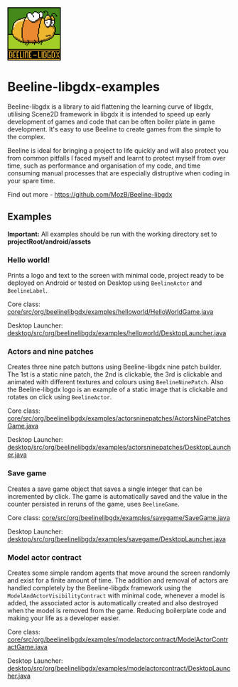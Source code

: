 <img src="https://github.com/MozB/Beeline-libgdx-examples/blob/master/beeline-in/img/logo.png" width="120" height="120">

# Beeline-libgdx-examples

Beeline-libgdx is a library to aid flattening the learning curve of  libgdx, utilising Scene2D framework in libgdx it is intended to speed up early development of games and code that can be often boiler plate in  game development.  It's easy to use Beeline to create games from the  simple to the complex.  

Beeline is ideal for bringing a project to life quickly and will also protect you from common pitfalls I faced myself  and learnt to protect myself from over time, such as performance and organisation of my code, and time consuming manual processes that are especially distruptive when coding in your spare time.

Find out more - https://github.com/MozB/Beeline-libgdx

## Examples
**Important:** All examples should be run with the working directory set to **projectRoot/android/assets**
### Hello world! ###
Prints a logo and text to the screen with minimal code, project ready to be deployed on Android or tested on Desktop using `BeelineActor` and `BeelineLabel`.

Core class: [core/src/org/beelinelibgdx/examples/helloworld/HelloWorldGame.java](core/src/org/beelinelibgdx/examples/helloworld/HelloWorldGame.java)

Desktop Launcher: [desktop/src/org/beelinelibgdx/examples/helloworld/DesktopLauncher.java](desktop/src/org/beelinelibgdx/examples/helloworld/DesktopLauncher.java)
### Actors and nine patches ###
Creates three nine patch buttons using Beeline-libgdx nine patch builder. The 1st is a static nine patch, the 2nd is clickable, the 3rd is clickable and animated with different textures and colours using `BeelineNinePatch`. Also the Beeline-libgdx logo is an example of a static image that is clickable and rotates on click using `BeelineActor`.

Core class: [core/src/org/beelinelibgdx/examples/actorsninepatches/ActorsNinePatchesGame.java](core/src/org/beelinelibgdx/examples/actorsninepatches/ActorsNinePatchesGame.java)

Desktop Launcher: [desktop/src/org/beelinelibgdx/examples/actorsninepatches/DesktopLauncher.java](desktop/src/org/beelinelibgdx/examples/actorsninepatches/DesktopLauncher.java)
### Save game ###
Creates a save game object that saves a single integer that can be incremented by click. The game is automatically saved and the value in the counter persisted in reruns of the game, uses `BeelineGame`.

Core class: [core/src/org/beelinelibgdx/examples/savegame/SaveGame.java](core/src/org/beelinelibgdx/examples/savegame/SaveGame.java)

Desktop Launcher: [desktop/src/org/beelinelibgdx/examples/savegame/DesktopLauncher.java](desktop/src/org/beelinelibgdx/examples/savegame/DesktopLauncher.java)
### Model actor contract ###
Creates some simple random agents that move around the screen randomly and exist for a finite amount of time. The addition and removal of actors are handled completely by the Beeline-libgdx framework using the `ModelAndActorVisibilityContract` with minimal code, whenever a model is added, the associated actor is automatically created and also destroyed when the model is removed from the game. Reducing boilerplate code and making your life as a developer easier.

Core class: [core/src/org/beelinelibgdx/examples/modelactorcontract/ModelActorContractGame.java](core/src/org/beelinelibgdx/examples/modelactorcontract/ModelActorContractGame.java)

Desktop Launcher: [desktop/src/org/beelinelibgdx/examples/modelactorcontract/DesktopLauncher.java](desktop/src/org/beelinelibgdx/examples/modelactorcontract/DesktopLauncher.java)
